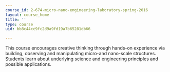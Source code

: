 ```yaml
---
course_id: 2-674-micro-nano-engineering-laboratory-spring-2016
layout: course_home
title: ''
type: course
uid: bb8c44cc9fc2d9a9fd19a7b65281db66

---
```

This course encourages creative thinking through hands-on experience via building, observing and manipulating micro-and nano-scale structures. Students learn about underlying science and engineering principles and possible applications.
